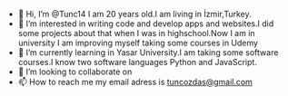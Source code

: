 - 👋 Hi, I’m @Tunc14 I am 20 years old.I am living in İzmir,Turkey.
- 👀 I’m interested in writing code and develop apps and websites.I did some projects about that when I was in highschool.Now I am in university I am improving myself taking some courses in Udemy
- 🌱 I’m currently learning in Yasar University.I am taking some software courses.I know two software languages Python and JavaScript.
- 💞️ I’m looking to collaborate on 
- 📫 How to reach me my email adress is tuncozdas@gmail.com

<!---
Tunc14/Tunc14 is a ✨ special ✨ repository because its `README.md` (this file) appears on your GitHub profile.
You can click the Preview link to take a look at your changes.
--->
